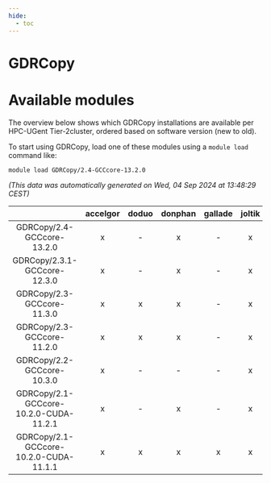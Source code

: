 ```yaml
---
hide:
  - toc
---
```


GDRCopy
=======

# Available modules


The overview below shows which GDRCopy installations are available per HPC-UGent Tier-2cluster, ordered based on software version (new to old).

To start using GDRCopy, load one of these modules using a `module load` command like:

```shell
module load GDRCopy/2.4-GCCcore-13.2.0
```

*(This data was automatically generated on Wed, 04 Sep 2024 at 13:48:29 CEST)*  

| |accelgor|doduo|donphan|gallade|joltik|shinx|skitty|
| :---: | :---: | :---: | :---: | :---: | :---: | :---: | :---: |
|GDRCopy/2.4-GCCcore-13.2.0|x|-|x|-|x|-|-|
|GDRCopy/2.3.1-GCCcore-12.3.0|x|-|x|-|x|-|-|
|GDRCopy/2.3-GCCcore-11.3.0|x|x|x|-|x|-|x|
|GDRCopy/2.3-GCCcore-11.2.0|x|x|x|-|x|-|x|
|GDRCopy/2.2-GCCcore-10.3.0|x|-|-|-|x|-|-|
|GDRCopy/2.1-GCCcore-10.2.0-CUDA-11.2.1|x|-|x|-|x|-|-|
|GDRCopy/2.1-GCCcore-10.2.0-CUDA-11.1.1|x|x|x|x|x|-|x|
